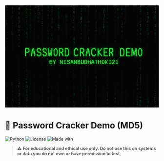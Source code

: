 ![Banner](banner.png.png)

# 🔐 Password Cracker Demo (MD5)

![Python](https://img.shields.io/badge/python-3.10+-blue?logo=python&logoColor=white)
![License](https://img.shields.io/badge/license-MIT-green)
![Made with](https://img.shields.io/badge/made%20with-Python-1f425f.svg)

> ⚠️ **For educational and ethical use only. Do not use this on systems or data you do not own or have permission to test.**
